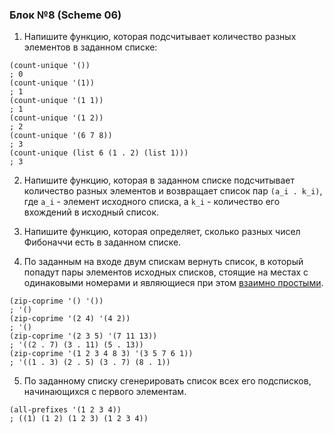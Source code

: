 ### Блок №8 (Scheme 06)

1. Напишите функцию, которая подсчитывает количество разных элементов в заданном списке:

  ```
  (count-unique '())
  ; 0
  (count-unique '(1))
  ; 1
  (count-unique '(1 1))
  ; 1
  (count-unique '(1 2))
  ; 2
  (count-unique '(6 7 8))
  ; 3
  (count-unique (list 6 (1 . 2) (list 1)))
  ; 3
  ``` 

2. Напишите функцию, которая в заданном списке подсчитывает количество разных элементов и возвращает список пар `(a_i . k_i)`, где `a_i` - элемент исходного списка, а `k_i` - количество его вхождений в исходный список.

3. Напишите функцию, которая определяет, сколько разных чисел Фибоначчи есть в заданном списке.

4. По заданным на входе двум спискам вернуть список, в который попадут пары элементов исходных списков, стоящие на местах с одинаковыми номерами и являющиеся при этом [взаимно простыми](https://ru.wikipedia.org/wiki/Взаимно_простые_числа).

  ```
  (zip-coprime '() '())
  ; '()
  (zip-coprime '(2 4) '(4 2))
  ; '()
  (zip-coprime '(2 3 5) '(7 11 13))
  ; '((2 . 7) (3 . 11) (5 . 13))
  (zip-coprime '(1 2 3 4 8 3) '(3 5 7 6 1))
  ; '((1 . 3) (2 . 5) (3 . 7) (8 . 1))
  ```

5. По заданному списку сгенерировать список всех его подсписков, начинающихся с первого элементам.

  ```
  (all-prefixes '(1 2 3 4))
  ; ((1) (1 2) (1 2 3) (1 2 3 4))
  ```
